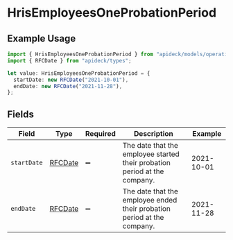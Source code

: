 # HrisEmployeesOneProbationPeriod

## Example Usage

```typescript
import { HrisEmployeesOneProbationPeriod } from "apideck/models/operations";
import { RFCDate } from "apideck/types";

let value: HrisEmployeesOneProbationPeriod = {
  startDate: new RFCDate("2021-10-01"),
  endDate: new RFCDate("2021-11-28"),
};
```

## Fields

| Field                                                                     | Type                                                                      | Required                                                                  | Description                                                               | Example                                                                   |
| ------------------------------------------------------------------------- | ------------------------------------------------------------------------- | ------------------------------------------------------------------------- | ------------------------------------------------------------------------- | ------------------------------------------------------------------------- |
| `startDate`                                                               | [RFCDate](../../types/rfcdate.md)                                         | :heavy_minus_sign:                                                        | The date that the employee started their probation period at the company. | 2021-10-01                                                                |
| `endDate`                                                                 | [RFCDate](../../types/rfcdate.md)                                         | :heavy_minus_sign:                                                        | The date that the employee ended their probation period at the company.   | 2021-11-28                                                                |